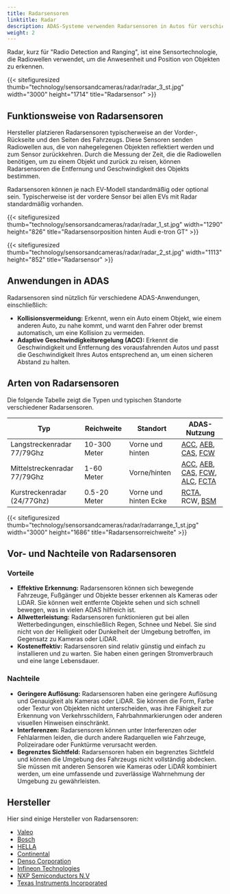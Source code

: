 ```yaml
---
title: Radarsensoren
linktitle: Radar
description: ADAS-Systeme verwenden Radarsensoren in Autos für verschiedene Anwendungen, einschließlich Kollisionsvermeidung, adaptiver Geschwindigkeitsregelung und Totwinkelüberwachung.
weight: 2
---
```

<!-- markdownlint-disable MD033 -->

Radar, kurz für "Radio Detection and Ranging", ist eine Sensortechnologie, die Radiowellen verwendet, um die Anwesenheit und Position von Objekten zu erkennen.

{{< sitefiguresized thumb="technology/sensorsandcameras/radar/radar_3_st.jpg" width="3000" height="1714" title="Radarsensor" >}}

## Funktionsweise von Radarsensoren

Hersteller platzieren Radarsensoren typischerweise an der Vorder-, Rückseite und den Seiten des Fahrzeugs. Diese Sensoren senden Radiowellen aus, die von nahegelegenen Objekten reflektiert werden und zum Sensor zurückkehren. Durch die Messung der Zeit, die die Radiowellen benötigen, um zu einem Objekt und zurück zu reisen, können Radarsensoren die Entfernung und Geschwindigkeit des Objekts bestimmen.

Radarsensoren können je nach EV-Modell standardmäßig oder optional sein. Typischerweise ist der vordere Sensor bei allen EVs mit Radar standardmäßig vorhanden.

{{< sitefiguresized thumb="technology/sensorsandcameras/radar/radar_1_st.jpg" width="1290" height="826" title="Radarsensorposition hinten Audi e-tron GT" >}}

{{< sitefiguresized thumb="technology/sensorsandcameras/radar/radar_2_st.jpg" width="1113" height="852" title="Radarsensor" >}}

## Anwendungen in ADAS

Radarsensoren sind nützlich für verschiedene ADAS-Anwendungen, einschließlich:

- **Kollisionsvermeidung:** Erkennt, wenn ein Auto einem Objekt, wie einem anderen Auto, zu nahe kommt, und warnt den Fahrer oder bremst automatisch, um eine Kollision zu vermeiden.
- **Adaptive Geschwindigkeitsregelung (ACC):** Erkennt die Geschwindigkeit und Entfernung des vorausfahrenden Autos und passt die Geschwindigkeit Ihres Autos entsprechend an, um einen sicheren Abstand zu halten.

## Arten von Radarsensoren

Die folgende Tabelle zeigt die Typen und typischen Standorte verschiedener Radarsensoren.

<table class="table table-striped border">
<thead>
    <tr>
        <th>Typ</th>
        <th>Reichweite</th>
        <th>Standort</th>
        <th>ADAS-Nutzung</th>
    </tr>
</thead>
<tbody>
<tr>
    <td>Langstreckenradar 77/79Ghz</td>
    <td>10-300 Meter</td>
    <td>Vorne und hinten</td>
    <td>
        <a href="../../driverassistance/adaptivecruisecontrol/">ACC</a>,
        <a href="../../driverassistance/automaticemergencybraking/">AEB</a>,
        <a href="../../driverassistance/collisionavoidancesystems/">CAS</a>,
        <a href="../../driverassistance/forwardcollisionwarning/">FCW</a>
    </td>
</tr>
<tr>
    <td>Mittelstreckenradar 77/79Ghz</td>
    <td>1-60 Meter</td>
    <td>Vorne/hinten</td>
    <td>
        <a href="../../driverassistance/adaptivecruisecontrol/">ACC</a>,
        <a href="../../driverassistance/automaticemergencybraking/">AEB</a>,
        <a href="../../driverassistance/collisionavoidancesystems/">CAS</a>,
        <a href="../../driverassistance/forwardcollisionwarning/">FCW</a>,
        <a href="../../driverassistance/automatedlanechange/">ALC</a>,
        <a href="../../driverassistance/frontcrosstrafficassist/">FCTA</a>
    </td>
</tr>
<tr>
    <td>Kurstreckenradar (24/77Ghz)</td>
    <td>0.5-20 Meter</td>
    <td>Vorne und hinten Ecke</td>
    <td>
        <a href="../../driverassistance/rearcrosstrafficalert/">RCTA</a>,
        RCW,
        <a href="../../driverassistance/blindspotmonitoring/">BSM</a>
    </td>
</tr>
</tbody>
</table>

{{< sitefiguresized thumb="technology/sensorsandcameras/radar/radarrange_1_st.jpg" width="3000" height="1686" title="Radarsensorreichweite" >}}

## Vor- und Nachteile von Radarsensoren

### Vorteile

- **Effektive Erkennung:** Radarsensoren können sich bewegende Fahrzeuge, Fußgänger und Objekte besser erkennen als Kameras oder LiDAR. Sie können weit entfernte Objekte sehen und sich schnell bewegen, was in vielen ADAS hilfreich ist.
- **Allwetterleistung:** Radarsensoren funktionieren gut bei allen Wetterbedingungen, einschließlich Regen, Schnee und Nebel. Sie sind nicht von der Helligkeit oder Dunkelheit der Umgebung betroffen, im Gegensatz zu Kameras oder LiDAR.
- **Kosteneffektiv:** Radarsensoren sind relativ günstig und einfach zu installieren und zu warten. Sie haben einen geringen Stromverbrauch und eine lange Lebensdauer.

### Nachteile

- **Geringere Auflösung:** Radarsensoren haben eine geringere Auflösung und Genauigkeit als Kameras oder LiDAR. Sie können die Form, Farbe oder Textur von Objekten nicht unterscheiden, was ihre Fähigkeit zur Erkennung von Verkehrsschildern, Fahrbahnmarkierungen oder anderen visuellen Hinweisen einschränkt.
- **Interferenzen:** Radarsensoren können unter Interferenzen oder Fehlalarmen leiden, die durch andere Radarquellen wie Fahrzeuge, Polizeiradare oder Funktürme verursacht werden.
- **Begrenztes Sichtfeld:** Radarsensoren haben ein begrenztes Sichtfeld und können die Umgebung des Fahrzeugs nicht vollständig abdecken. Sie müssen mit anderen Sensoren wie Kameras oder LiDAR kombiniert werden, um eine umfassende und zuverlässige Wahrnehmung der Umgebung zu gewährleisten.

## Hersteller

Hier sind einige Hersteller von Radarsensoren:

- [Valeo](https://www.valeo.com/en/)
- [Bosch](https://www.bosch-mobility.com/en/solutions/sensors/front-radar-sensor/)
- [HELLA](https://www.hella.com/partnerworld/us/Product-range/ADAS-Transforming-the-automotive-industry-47101/)
- [Continental](https://www.continental-automotive.com/en/components/radars.html)
- [Denso Corporation](https://www.denso.com/global/en/driven-base/feature/mobility/)
- [Infineon Technologies](https://www.infineon.com/cms/en/product/sensor/radar-sensors/)
- [NXP Semiconductors N.V](https://www.nxp.com/applications/automotive/adas-and-safe-driving/automotive-radar-systems:RADAR-SYSTEMS)
- [Texas Instruments Incorporated](https://www.ti.com/sensors/mmwave-radar/overview.html)
